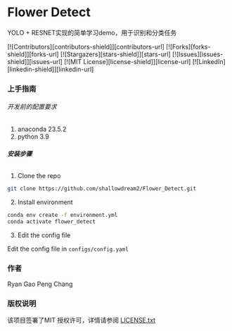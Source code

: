 # Flower Detect

YOLO + RESNET实现的简单学习demo，用于识别和分类任务

<!-- PROJECT SHIELDS -->

[![Contributors][contributors-shield]][contributors-url]
[![Forks][forks-shield]][forks-url]
[![Stargazers][stars-shield]][stars-url]
[![Issues][issues-shield]][issues-url]
[![MIT License][license-shield]][license-url]
[![LinkedIn][linkedin-shield]][linkedin-url]


 
### 上手指南

###### 开发前的配置要求

1. anaconda 23.5.2
2. python 3.9

###### **安装步骤**

1. Clone the repo

```sh
git clone https://github.com/shallowdream2/Flower_Detect.git
```

2. Install environment

```sh
conda env create -f environment.yml
conda activate flower_detect
```

3. Edit the config file

Edit the config file in `configs/config.yaml`



### 作者

Ryan Gao
Peng Chang


### 版权说明

该项目签署了MIT 授权许可，详情请参阅 [LICENSE.txt](https://github.com/shaojintian/Best_README_template/blob/master/LICENSE.txt)


